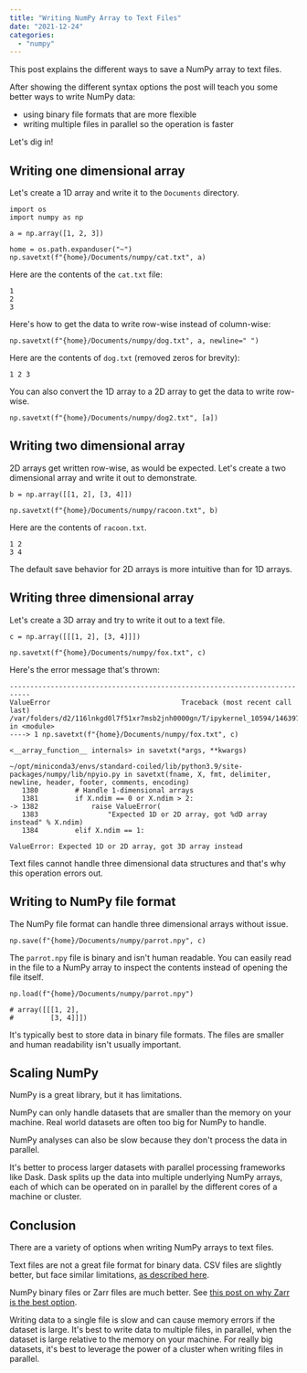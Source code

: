 ```yaml
---
title: "Writing NumPy Array to Text Files"
date: "2021-12-24"
categories: 
  - "numpy"
---
```


This post explains the different ways to save a NumPy array to text files.

After showing the different syntax options the post will teach you some better ways to write NumPy data:

- using binary file formats that are more flexible
- writing multiple files in parallel so the operation is faster

Let's dig in!

## Writing one dimensional array

Let's create a 1D array and write it to the `Documents` directory.

```
import os
import numpy as np

a = np.array([1, 2, 3])

home = os.path.expanduser("~")
np.savetxt(f"{home}/Documents/numpy/cat.txt", a)
```

Here are the contents of the `cat.txt` file:

```
1
2
3
```

Here's how to get the data to write row-wise instead of column-wise:

```
np.savetxt(f"{home}/Documents/numpy/dog.txt", a, newline=" ")
```

Here are the contents of `dog.txt` (removed zeros for brevity):

```
1 2 3
```

You can also convert the 1D array to a 2D array to get the data to write row-wise.

```
np.savetxt(f"{home}/Documents/numpy/dog2.txt", [a])
```

## Writing two dimensional array

2D arrays get written row-wise, as would be expected. Let's create a two dimensional array and write it out to demonstrate.

```
b = np.array([[1, 2], [3, 4]])

np.savetxt(f"{home}/Documents/numpy/racoon.txt", b)
```

Here are the contents of `racoon.txt`.

```
1 2
3 4
```

The default save behavior for 2D arrays is more intuitive than for 1D arrays.

## Writing three dimensional array

Let's create a 3D array and try to write it out to a text file.

```
c = np.array([[[1, 2], [3, 4]]])

np.savetxt(f"{home}/Documents/numpy/fox.txt", c)
```

Here's the error message that's thrown:

```
---------------------------------------------------------------------------
ValueError                                Traceback (most recent call last)
/var/folders/d2/116lnkgd0l7f51xr7msb2jnh0000gn/T/ipykernel_10594/1463971899.py in <module>
----> 1 np.savetxt(f"{home}/Documents/numpy/fox.txt", c)

<__array_function__ internals> in savetxt(*args, **kwargs)

~/opt/miniconda3/envs/standard-coiled/lib/python3.9/site-packages/numpy/lib/npyio.py in savetxt(fname, X, fmt, delimiter, newline, header, footer, comments, encoding)
   1380         # Handle 1-dimensional arrays
   1381         if X.ndim == 0 or X.ndim > 2:
-> 1382             raise ValueError(
   1383                 "Expected 1D or 2D array, got %dD array instead" % X.ndim)
   1384         elif X.ndim == 1:

ValueError: Expected 1D or 2D array, got 3D array instead
```

Text files cannot handle three dimensional data structures and that's why this operation errors out.

## Writing to NumPy file format

The NumPy file format can handle three dimensional arrays without issue.

```
np.save(f"{home}/Documents/numpy/parrot.npy", c)
```

The `parrot.npy` file is binary and isn't human readable. You can easily read in the file to a NumPy array to inspect the contents instead of opening the file itself.

```
np.load(f"{home}/Documents/numpy/parrot.npy")

# array([[[1, 2],
#         [3, 4]]])
```

It's typically best to store data in binary file formats. The files are smaller and human readability isn't usually important.

## Scaling NumPy

NumPy is a great library, but it has limitations.

NumPy can only handle datasets that are smaller than the memory on your machine. Real world datasets are often too big for NumPy to handle.

NumPy analyses can also be slow because they don't process the data in parallel.

It's better to process larger datasets with parallel processing frameworks like Dask. Dask splits up the data into multiple underlying NumPy arrays, each of which can be operated on in parallel by the different cores of a machine or cluster.

## Conclusion

There are a variety of options when writing NumPy arrays to text files.

Text files are not a great file format for binary data. CSV files are slightly better, but face similar limitations, [as described here](https://crunchcrunchhuman.com/2021/12/25/numpy-save-csv-write/).

NumPy binary files or Zarr files are much better. See [this post on why Zarr is the best option](https://coiled.io/blog/save-numpy-dask-array-to-zarr/).

Writing data to a single file is slow and can cause memory errors if the dataset is large. It's best to write data to multiple files, in parallel, when the dataset is large relative to the memory on your machine. For really big datasets, it's best to leverage the power of a cluster when writing files in parallel.
